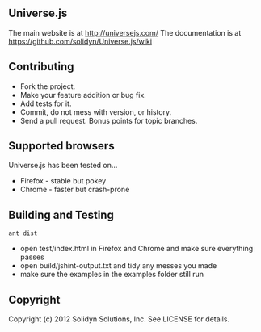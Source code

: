 ## Universe.js

The main website is at http://universejs.com/
The documentation is at https://github.com/solidyn/Universe.js/wiki

## Contributing

* Fork the project.
* Make your feature addition or bug fix.
* Add tests for it.
* Commit, do not mess with version, or history.
* Send a pull request. Bonus points for topic branches.

## Supported browsers

Universe.js has been tested on...
* Firefox - stable but pokey
* Chrome - faster but crash-prone

## Building and Testing

    ant dist

* open test/index.html in Firefox and Chrome and make sure everything passes
* open build/jshint-output.txt and tidy any messes you made
* make sure the examples in the examples folder still run

## Copyright

Copyright (c) 2012 Solidyn Solutions, Inc. See LICENSE for details.